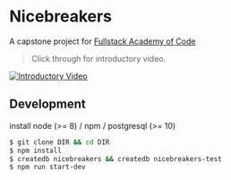 # Nicebreakers

A capstone project for [Fullstack Academy of Code][1]

> Click through for introductory video.

[![Introductory Video](https://img.youtube.com/vi/Y1okhPCBZXE/0.jpg)][2]

## Development

install node (>= 8) / npm / postgresql (>= 10)

```bash
$ git clone DIR && cd DIR
$ npm install
$ createdb nicebreakers && createdb nicebreakers-test
$ npm run start-dev
```

[1]: https://www.fullstackacademy.com/
[2]: https://www.youtube.com/watch?v=Y1okhPCBZXE

